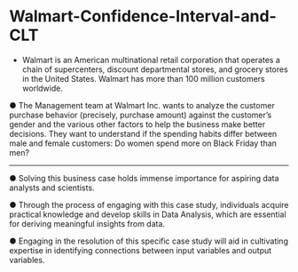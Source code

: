 # Walmart-Confidence-Interval-and-CLT

*  Walmart is an American multinational retail corporation that operates a chain of
supercenters, discount departmental stores, and grocery stores in the United States.
Walmart has more than 100 million customers worldwide.

● The Management team at Walmart Inc. wants to analyze the customer purchase
behavior (precisely, purchase amount) against the customer’s gender and the various
other factors to help the business make better decisions. They want to understand if the
spending habits differ between male and female customers: Do women spend more on
Black Friday than men?

----------


● Solving this business case holds immense importance for aspiring data analysts and
scientists.

● Through the process of engaging with this case study, individuals acquire practical
knowledge and develop skills in Data Analysis, which are essential for deriving
meaningful insights from data.

● Engaging in the resolution of this specific case study will aid in cultivating expertise in
identifying connections between input variables and output variables.
